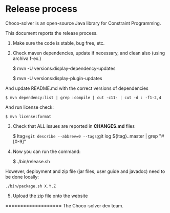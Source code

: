 Release process
===============

Choco-solver is an open-source Java library for Constraint Programming.

This document reports the release process.

1. Make sure the code is stable, bug free, etc.

2. Check maven dependencies, update if necessary, and clean also (using archiva f-ex.)


    $ mvn -U versions:display-dependency-updates

    $ mvn -U versions:display-plugin-updates

And update README.md with the correct versions of dependencies

    $ mvn dependency:list | grep :compile | cut -c11- | cut -d : -f1-2,4

And run license check:

    $ mvn license:format

3. Check that ALL issues are reported in **CHANGES.md** files


    $ ltag=`git describe --abbrev=0 --tags`;git log ${ltag}..master | grep "#[0-9]"

4. Now you can run the command: 


    $ ./bin/release.sh

However, deployment and zip file (jar files, user guide and javadoc) need to be done locally:

    ./bin/package.sh X.Y.Z

5. Upload the zip file onto the website

===================
The Choco-solver dev team.


